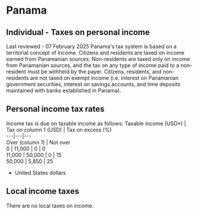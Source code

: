 # Panama
## Individual - Taxes on personal income
Last reviewed - 07 February 2025
Panama's tax system is based on a territorial concept of income. Citizens and residents are taxed on income earned from Panamanian sources. Non-residents are taxed only on income from Panamanian sources, and the tax on any type of income paid to a non-resident must be withheld by the payer. Citizens, residents, and non-residents are not taxed on exempt income (i.e. interest on Panamanian government securities, interest on savings accounts, and time deposits maintained with banks established in Panama).
## Personal income tax rates
Income tax is due on taxable income as follows:
Taxable income (USD*) | Tax on column 1 (USD) | Tax on excess (%)  
---|---|---  
Over (column 1) | Not over  
0 | 11,000 | 0 | 0  
11,000 | 50,000 | 0 | 15  
50,000 | 5,850 | 25  
* United States dollars
## Local income taxes
There are no local taxes on income.
